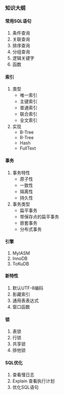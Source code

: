 ### 知识大纲
#### 常用SQL语句
1. 条件查询
2. 关联查询
3. 排序查询
4. 分组查询
5. 逻辑关键字
6. 函数
#### 索引
1. 类型
    - 唯一索引
    - 主键索引
    - 普通索引
    - 联合索引
    - 全文索引
2. 实现
    - B-Tree
    - R-Tree
    - Hash
    - FullText
#### 事务
1. 事务特性
    - 原子性
    - 一致性
    - 隔离性
    - 持久性
2. 事务类型 
    - 扁平事务
    - 带保存点的扁平事务
    - 嵌套事务
    - 分布式事务

#### 引擎
1. MyIASM
2. InnoDB
3. ToKuDB
#### 新特性
1. 默认UTF-8编码
2. 影藏索引
3. 通用表表达式
4. 窗口函数
#### 锁
1. 表锁
2. 行锁
3. 共享锁
4. 排他锁
#### SQL优化
1. 查看慢日志
2. Explain 查看执行计划
3. 优化SQL语句